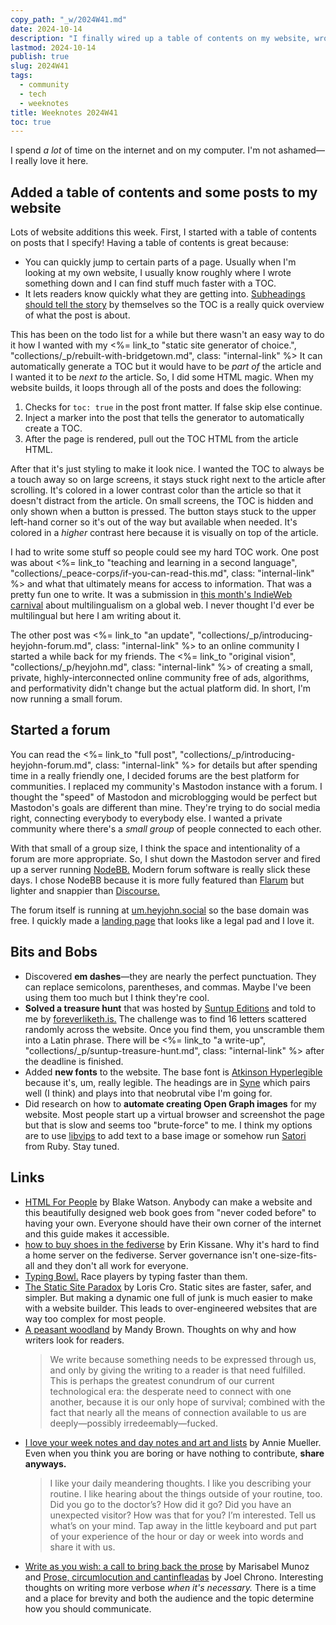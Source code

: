 ```yaml
---
copy_path: "_w/2024W41.md"
date: 2024-10-14
description: "I finally wired up a table of contents on my website, wrote a couple of posts, and started a forum. Maybe I spend too much time on the internet. Weeknotes for the 41st week of the year 2024."
lastmod: 2024-10-14
publish: true
slug: 2024W41
tags:
  - community
  - tech
  - weeknotes
title: Weeknotes 2024W41
toc: true
---
```


I spend _a lot_ of time on the internet and on my computer. I'm not ashamed—I really love it here.

## Added a table of contents and some posts to my website

Lots of website additions this week. First, I started with a table of contents on posts that I specify! Having a table of contents is great because:

- You can quickly jump to certain parts of a page. Usually when I'm looking at my own website, I usually know roughly where I wrote something down and I can find stuff much faster with a TOC.
- It lets readers know quickly what they are getting into. [Subheadings should tell the story](https://gilest.org/clarity-hacks.html) by themselves so the TOC is a really quick overview of what the post is about.

This has been on the todo list for a while but there wasn't an easy way to do it how I wanted with my <%= link_to "static site generator of choice.", "collections/_p/rebuilt-with-bridgetown.md", class: "internal-link" %> It can automatically generate a TOC but it would have to be _part of_ the article and I wanted it to be _next to_ the article. So, I did some HTML magic. When my website builds, it loops through all of the posts and does the following:

1. Checks for `toc: true` in the post front matter. If false skip else continue.
2. Inject a marker into the post that tells the generator to automatically create a TOC.
3. After the page is rendered, pull out the TOC HTML from the article HTML.

After that it's just styling to make it look nice. I wanted the TOC to always be a touch away so on large screens, it stays stuck right next to the article after scrolling. It's colored in a lower contrast color than the article so that it doesn't distract from the article. On small screens, the TOC is hidden and only shown when a button is pressed. The button stays stuck to the upper left-hand corner so it's out of the way but available when needed. It's colored in a _higher_ contrast here because it is visually on top of the article.

I had to write some stuff so people could see my hard TOC work. One post was about <%= link_to "teaching and learning in a second language", "collections/_peace-corps/if-you-can-read-this.md", class: "internal-link" %> and what that ultimately means for access to information. That was a pretty fun one to write. It was a submission in [this month's IndieWeb carnival](https://tilde.team/~zinricky/multilingualism/) about multilingualism on a global web. I never thought I'd ever be multilingual but here I am writing about it.

The other post was <%= link_to "an update", "collections/_p/introducing-heyjohn-forum.md", class: "internal-link" %> to an online community I started a while back for my friends. The <%= link_to "original vision", "collections/_p/heyjohn.md", class: "internal-link" %> of creating a small, private, highly-interconnected online community free of ads, algorithms, and performativity didn't change but the actual platform did. In short, I'm now running a small forum.

## Started a forum

You can read the <%= link_to "full post", "collections/_p/introducing-heyjohn-forum.md", class: "internal-link" %> for details but after spending time in a really friendly one, I decided forums are the best platform for communities. I replaced my community's Mastodon instance with a forum. I thought the "speed" of Mastodon and microblogging would be perfect but Mastodon's goals are different than mine. They're trying to do social media right, connecting everybody to everybody else. I wanted a private community where there's a _small group_ of people connected to each other.

With that small of a group size, I think the space and intentionality of a forum are more appropriate. So, I shut down the Mastodon server and fired up a server running [NodeBB.](https://nodebb.org/) Modern forum software is really slick these days. I chose NodeBB because it is more fully featured than [Flarum](https://flarum.org/) but lighter and snappier than [Discourse.](https://discourse.org/)

The forum itself is running at [um.heyjohn.social](https://um.heyjohn.social) so the base domain was free. I quickly made a [landing page](https://heyjohn.social) that looks like a legal pad and I love it.

## Bits and Bobs

- Discovered **em dashes**—they are nearly the perfect punctuation. They can replace semicolons, parentheses, and commas. Maybe I've been using them too much but I think they're cool.
- **Solved a treasure hunt** that was hosted by [Suntup Editions](https://suntup.press/news/suntup-editions-treasure-hunt-contest/) and told to me by [foreverliketh.is.](https://foreverliketh.is/) The challenge was to find 16 letters scattered randomly across the website. Once you find them, you unscramble them into a Latin phrase. There will be <%= link_to "a write-up", "collections/_p/suntup-treasure-hunt.md", class: "internal-link" %> after the deadline is finished.
- Added **new fonts** to the website. The base font is [Atkinson Hyperlegible](https://brailleinstitute.org/freefont) because it's, um, really legible. The headings are in [Syne](https://gitlab.com/bonjour-monde/fonderie/syne-typeface) which pairs well (I think) and plays into that neobrutal vibe I'm going for.
- Did research on how to **automate creating Open Graph images** for my website. Most people start up a virtual browser and screenshot the page but that is slow and seems too "brute-force" to me. I think my options are to use [libvips](https://github.com/libvips/ruby-vips) to add text to a base image or somehow run [Satori](https://github.com/vercel/satori) from Ruby. Stay tuned.

## Links

- [HTML For People](https://htmlforpeople.com/) by Blake Watson. Anybody can make a website and this beautifully designed web book goes from "never coded before" to having your own. Everyone should have their own corner of the internet and this guide makes it accessible.
- [how to buy shoes in the fediverse](https://www.wrecka.ge/fediverse-shoes/) by Erin Kissane. Why it's hard to find a home server on the fediverse. Server governance isn't one-size-fits-all and they don't all work for everyone.
- [Typing Bowl.](https://typingbowl.com/) Race players by typing faster than them.
- [The Static Site Paradox](https://kristoff.it/blog/static-site-paradox/) by Loris Cro. Static sites are faster, safer, and simpler. But making a dynamic one full of junk is much easier to make with a website builder. This leads to over-engineered websites that are way too complex for most people.
- [A peasant woodland](https://aworkinglibrary.com/writing/peasant-woodland) by Mandy Brown. Thoughts on why and how writers look for readers.
	> We write because something needs to be expressed through us, and only by giving the writing to a reader is that need fulfilled.  
	> This is perhaps the greatest conundrum of our current technological era: the desperate need to connect with one another, because it is our only hope of survival; combined with the fact that nearly all the means of connection available to us are deeply—possibly irredeemably—fucked.
- [I love your week notes and day notes and art and lists](https://anniemueller.com/posts/i-love-your-week-notes-and-day-notes-and-art-and-lists) by Annie Mueller. Even when you think you are boring or have nothing to contribute, **share anyways.**
	> I like your daily meandering thoughts. I like you describing your routine. I like hearing about the things outside of your routine, too. Did you go to the doctor’s? How did it go? Did you have an unexpected visitor? How was that for you? I’m interested. Tell us what’s on your mind. Tap away in the little keyboard and put part of your experience of the hour or day or week into words and share it with us.
- [Write as you wish: a call to bring back the prose](https://marisabel.nl/public/blog/Write_as_you_wish:_a_call_to_bring_back_the_prose) by Marisabel Munoz and [Prose, circumlocution and cantinfleadas](https://joelchrono.xyz/blog/2024-10-09-prose-circumlocution-and-cantinfleadas/) by Joel Chrono. Interesting thoughts on writing more verbose _when it's necessary._ There is a time and a place for brevity and both the audience and the topic determine how you should communicate.
